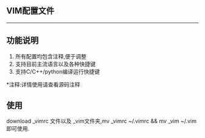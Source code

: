 ## VIM配置文件

***

## 功能说明

1. 所有配置均包含注释,便于调整
2. 支持目前主流语言以及各种快捷键
3. 支持C/C++/python编译运行快捷键

*注释:详情使用请查看源码注释

## 使用
download _vimrc 文件以及 _vim文件夹,mv _vimrc ~/.vimrc && mv _vim ~/.vim 即可使用.
